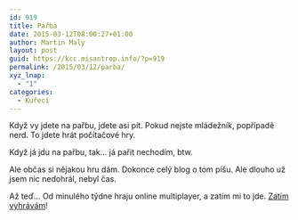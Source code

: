 ```yaml
---
id: 919
title: Pařba
date: 2015-03-12T08:00:27+01:00
author: Martin Maly
layout: post
guid: https://kcc.misantrop.info/?p=919
permalink: /2015/03/12/parba/
xyz_lnap:
  - "1"
categories:
  - Kuřecí
---
```

Když vy jdete na pařbu, jdete asi pít. Pokud nejste mládežník, popřípadě nerd. To jdete hrát počítačové hry.

Když já jdu na pařbu, tak&#8230; já pařit nechodím, btw.

Ale občas si nějakou hru dám. Dokonce celý blog o tom píšu. Ale dlouho už jsem nic nedohrál, nebyl čas.

Až teď&#8230; Od minulého týdne hraju online multiplayer, a zatím mi to jde. [Zatím vyhrávám](https://oldplayer.cz/nejnovejsi-parba/)!